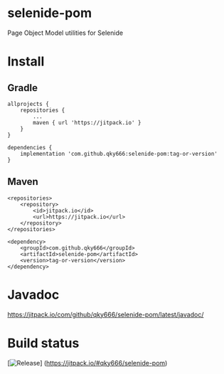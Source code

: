 # selenide-pom
Page Object Model utilities for Selenide

# Install

## Gradle
```
allprojects {
    repositories {
        ...
        maven { url 'https://jitpack.io' }
    }
}

dependencies {
    implementation 'com.github.qky666:selenide-pom:tag-or-version'
}
```

## Maven
```
<repositories>
    <repository>
        <id>jitpack.io</id>
        <url>https://jitpack.io</url>
    </repository>
</repositories>

<dependency>
    <groupId>com.github.qky666</groupId>
    <artifactId>selenide-pom</artifactId>
    <version>tag-or-version</version>
</dependency>
```

# Javadoc
https://jitpack.io/com/github/qky666/selenide-pom/latest/javadoc/

# Build status
[![Release](https://jitpack.io/v/qky666/selenide-pom.svg)]
(https://jitpack.io/#qky666/selenide-pom)
